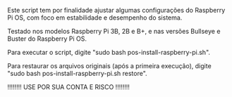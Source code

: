 Este script tem por finalidade ajustar algumas configurações do Raspberry Pi OS, com foco em estabilidade e desempenho do sistema.

Testado nos modelos Raspberry Pi 3B, 2B e B+, e nas versões Bullseye e Buster do Raspberry Pi OS.


Para executar o script, digite "sudo bash pos-install-raspberry-pi.sh".


Para restaurar os arquivos originais (após a primeira execução), digite "sudo bash pos-install-raspberry-pi.sh restore".


!!!!!!!! USE POR SUA CONTA E RISCO !!!!!!!!
